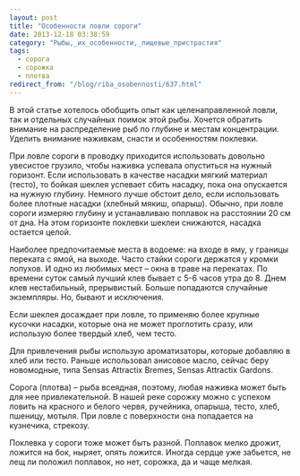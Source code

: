 ```yaml
---
layout: post
title: "Особенности ловли сороги"
date: 2013-12-18 03:38:59
category: "Рыбы,_их_особенности,_пищевые_пристрастия"
tags:
  - сорога
  - сорожка
  - плотва
redirect_from: "/blog/riba_osobennosti/637.html"
---
```

В этой статье хотелось обобщить опыт как целенаправленной ловли, так и
отдельных случайных поимок этой рыбы. Хочется обратить внимание на
распределение рыб по глубине и местам концентрации. Уделить внимание
наживкам, снасти и особенностям поклевки.

При ловле сороги в проводку приходится использовать довольно увесистое
грузило, чтобы наживка успевала опуститься на нужный горизонт. Если
использовать в качестве насадки мягкий материал (тесто), то бойкая
шеклея успевает сбить насадку, пока она опускается на нужную глубину.
Немного лучше обстоит дело, если использовать более плотные насадки
(хлебный мякиш, опарыш). Обычно, при ловле сороги измеряю глубину и
устанавливаю поплавок на расстоянии 20 см от дна. На этом горизонте
поклевки шеклеи снижаются, насадка остается целой.

Наиболее предпочитаемые места в водоеме: на входе в яму, у границы
переката с ямой, на выходе. Часто стайки сороги держатся у кромки
лопухов. И одно из любимых мест – окна в траве на перекатах. По времени
суток самый лучший клев бывает с 5-6 часов утра до 8. Днем клев
нестабильный, прерывистый. Больше попадаются случайные экземпляры. Но,
бывают и исключения.

Если шеклея досаждает при ловле, то применяю более крупные кусочки
насадки, которые она не может проглотить сразу, или использую более
твердый хлеб, чем тесто.

Для привлечения рыбы использую ароматизаторы, которые добавляю в хлеб
или тесто. Раньше использовал анисовое масло, сейчас беру новомодные,
типа Sensas Attractix Bremes, Sensas Attractix Gardons.

Сорога (плотва) – рыба всеядная, поэтому, любая наживка может быть для
нее привлекательной. В нашей реке сорожку можно с успехом ловить на
красного и белого червя, ручейника, опарыша, тесто, хлеб, пшеницу,
мотыля. При ловле с поверхности она попадается на кузнечика, стрекозу.

Поклевка у сороги тоже может быть разной. Поплавок мелко дрожит, ложится
на бок, ныряет, опять ложится. Иногда сердце уже забьется, не лещ ли
положил поплавок, но нет, сорожка, да и чаще мелкая.
